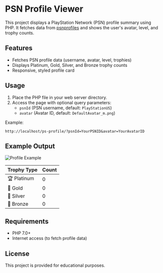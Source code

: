 # PSN Profile Viewer

This project displays a PlayStation Network (PSN) profile summary using PHP. It fetches data from [psnprofiles](https://psnprofiles.com/) and shows the user's avatar, level, and trophy counts.

## Features

- Fetches PSN profile data (username, avatar, level, trophies)
- Displays Platinum, Gold, Silver, and Bronze trophy counts
- Responsive, styled profile card

## Usage

1. Place the PHP file in your web server directory.
2. Access the page with optional query parameters:
    - `psnId` (PSN username, default: `PlayStationUS`)
    - `avatar` (Avatar ID, default: `DefaultAvatar_m.png`)

Example:
```
http://localhost/ps-profile/?psnId=YourPSNID&avatar=YourAvatarID
```

## Example Output

![Profile Example](https://i.psnprofiles.com/avatars/m/.png)

| Trophy Type | Count |
|-------------|-------|
| 🏆 Platinum | 0     |
| 🥇 Gold     | 0     |
| 🥈 Silver   | 0     |
| 🥉 Bronze   | 0     |

## Requirements

- PHP 7.0+
- Internet access (to fetch profile data)

## License

This project is provided for educational purposes.